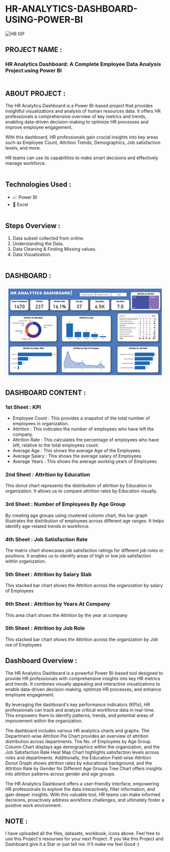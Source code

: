# HR-ANALYTICS-DASHBOARD-USING-POWER-BI


<img src="https://github.com/AkashParashar1/HR-Analytics-Dashboard/assets/137527458/94c010df-224d-47ae-ab38-e894efd7dd20" alt="HR GIF" style="height: 450px;">


## PROJECT NAME :<br>

### HR Analytics Dashboard: A Complete Employee Data Analysis Project using Power BI<br><br>

## ABOUT PROJECT :

The HR Analytics Dashboard is a Power BI-based project that provides insightful visualizations and analysis of human resources data. It offers HR professionals a comprehensive overview of key metrics and trends, enabling data-driven decision-making to optimize HR processes and improve employee engagement. 

With this dashboard, HR professionals gain crucial insights into key areas such as Employee Count, Attrition Trends, Demographics, Job satisfaction levels, and more.

HR teams can use its capabilities to make smart decisions and effectively manage workforce.<br><br>

## Technologies Used :

- 📈 Power BI
- 🔢 Excel<br><br>

## Steps Overview :

1. Data subset collected from online.
2. Understanding the Data.
3. Data Cleaning & Finding Missing values.
4. Data Visualization.<br><br>

## DASHBOARD :

![image alt](https://github.com/suryakantskn/HR_analytic/blob/suryakantskn-patch-1/Screenshot%202024-11-18%20152827.png)

## DASHBOARD CONTENT :

### 1st Sheet : KPI

- Employee Count : This provides a snapshot of the total number of employees in organization.
- Attrition  : This indicates the number of employees who have left the company.
- Attrition Rate : This calculates the percentage of employees who have left, relative to the total employees count.
- Average Age : This shows the average Age of the Employees.
- Average Salary : This shows the average salary of Employees
- Average Years : This shows the average working years of Employees

### 2nd Sheet : Attrition by Education

This donut chart represents the distribution of attrition by Education in organization. It allows us to compare attrition rates by Education visually.

### 3rd Sheet : Number of Employees By Age Group

By creating age groups using clustered column chart, this bar graph illustrates the distribution of employees across different age ranges. It helps identify age-related trends in workforce.

### 4th Sheet : Job Satisfaction Rate

The matrix chart showcases job satisfaction ratings for different job roles or positions. It enables us to identify areas of high or low job satisfaction within organization.

### 5th Sheet : Attrition by Salary Slab

This stacked bar chart shows the Attrition across the organization by salary of Employees

### 6th Sheet : Attrition by Years At Company

This area chart shows the Attrition by the year at company

### 5th Sheet : Attrition by Job Role

This stacked bar chart shows the Attrition across the organization by Job roe of Employees

## Dashboard Overview : 

The HR Analytics Dashboard is a powerful Power BI-based tool designed to provide HR professionals with comprehensive insights into key HR metrics and trends. It combines visually appealing and interactive visualizations to enable data-driven decision-making, optimize HR processes, and enhance employee engagement.

By leveraging the dashboard's key performance indicators (KPIs), HR professionals can track and analyze critical workforce data in real-time. This empowers them to identify patterns, trends, and potential areas of improvement within the organization.

The dashboard includes various HR analytics charts and graphs. The Department-wise Attrition Pie Chart provides an overview of attrition distribution across departments. The No. of Employees by Age Group Column Chart displays age demographics within the organization, and the Job Satisfaction Rate Heat Map Chart highlights satisfaction levels across roles and departments. Additionally, the Education Field-wise Attrition Donut Graph shows attrition rates by educational background, and the Attrition Rate by Gender for Different Age Groups Tree Chart offers insights into attrition patterns across gender and age groups.

The HR Analytics Dashboard offers a user-friendly interface, empowering HR professionals to explore the data interactively, filter information, and gain deeper insights. With this valuable tool, HR teams can make informed decisions, proactively address workforce challenges, and ultimately foster a positive work environment.<br>

## NOTE :

I have uploaded all the files, datasets, workbook, icons above. Feel free to use this Project's resourses for your next Project. If you like this Project and Dashboard give it a Star or just tell me. It'll make me feel Good :)<br>
